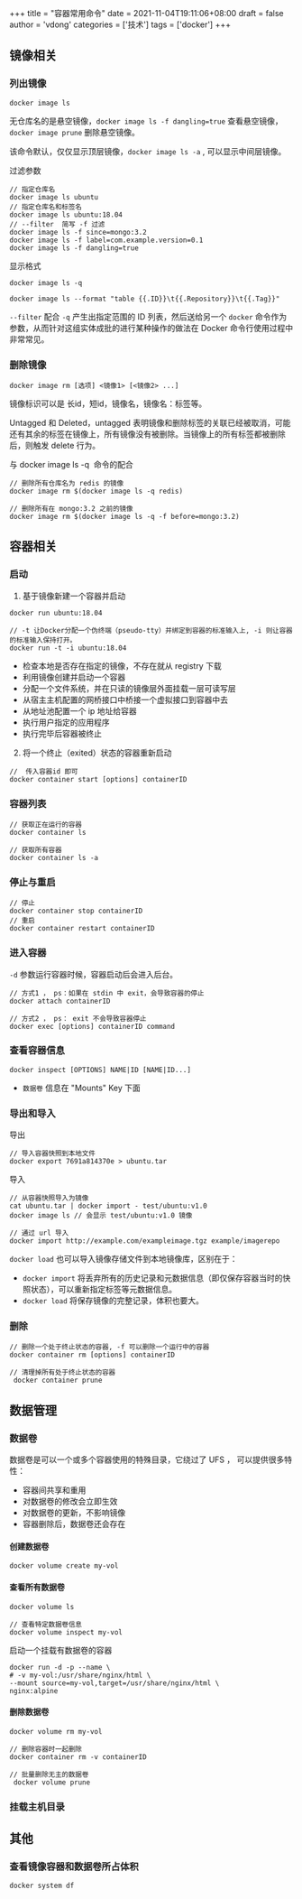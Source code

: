 +++
title = "容器常用命令"
date = 2021-11-04T19:11:06+08:00
draft = false
author = 'vdong'
categories = ['技术'] 
tags = ['docker']
+++


## 镜像相关

### 列出镜像

`docker image ls`

无仓库名的是悬空镜像，`docker image ls -f dangling=true` 查看悬空镜像， `docker image prune` 删除悬空镜像。

该命令默认，仅仅显示顶层镜像，`docker image ls -a` , 可以显示中间层镜像。

过滤参数

```shell
// 指定仓库名
docker image ls ubuntu
// 指定仓库名和标签名
docker image ls ubuntu:18.04
// --filter  简写 -f 过滤
docker image ls -f since=mongo:3.2
docker image ls -f label=com.example.version=0.1
docker image ls -f dangling=true
```

显示格式

```shell
docker image ls -q

docker image ls --format "table {{.ID}}\t{{.Repository}}\t{{.Tag}}"
```

`--filter` 配合 `-q` 产生出指定范围的 ID 列表，然后送给另一个 `docker` 命令作为参数，从而针对这组实体成批的进行某种操作的做法在 Docker 命令行使用过程中非常常见。

### 删除镜像

```shell
docker image rm [选项] <镜像1> [<镜像2> ...]
```

镜像标识可以是 长id，短id，镜像名，镜像名：标签等。

Untagged 和 Deleted，untagged 表明镜像和删除标签的关联已经被取消，可能还有其余的标签在镜像上，所有镜像没有被删除。当镜像上的所有标签都被删除后，则触发 delete 行为。

与 docker image ls -q  命令的配合

```shell
// 删除所有仓库名为 redis 的镜像
docker image rm $(docker image ls -q redis)

// 删除所有在 mongo:3.2 之前的镜像
docker image rm $(docker image ls -q -f before=mongo:3.2)
```

## 容器相关

### 启动

1.  基于镜像新建一个容器并启动  
```shell
docker run ubuntu:18.04 

// -t 让Docker分配一个伪终端（pseudo-tty）并绑定到容器的标准输入上, -i 则让容器的标准输入保持打开。
docker run -t -i ubuntu:18.04
```

   - 检查本地是否存在指定的镜像，不存在就从 registry 下载
   - 利用镜像创建并启动一个容器
   - 分配一个文件系统，并在只读的镜像层外面挂载一层可读写层
   - 从宿主主机配置的网桥接口中桥接一个虚拟接口到容器中去
   - 从地址池配置一个 ip 地址给容器
   - 执行用户指定的应用程序
   - 执行完毕后容器被终止

 

2.  将一个终止（exited）状态的容器重新启动  
```shell
//  传入容器id 即可
docker container start [options] containerID
```

### 容器列表

```shell
// 获取正在运行的容器
docker container ls

// 获取所有容器
docker container ls -a
```

### 停止与重启

```shell
// 停止
docker container stop containerID
// 重启
docker container restart containerID
```

### 进入容器

`-d` 参数运行容器时候，容器启动后会进入后台。

```shell
// 方式1 ， ps：如果在 stdin 中 exit，会导致容器的停止
docker attach containerID

// 方式2 ， ps： exit 不会导致容器停止
docker exec [options] containerID command
```

### 查看容器信息

```shell
docker inspect [OPTIONS] NAME|ID [NAME|ID...]
```

- `数据卷` 信息在 "Mounts" Key 下面

### 导出和导入

导出

```shell
// 导入容器快照到本地文件
docker export 7691a814370e > ubuntu.tar
```

导入

```shell
// 从容器快照导入为镜像
cat ubuntu.tar | docker import - test/ubuntu:v1.0
docker image ls // 会显示 test/ubuntu:v1.0 镜像

// 通过 url 导入
docker import http://example.com/exampleimage.tgz example/imagerepo
```

`docker load` 也可以导入镜像存储文件到本地镜像库，区别在于：

-  `docker import` 将丢弃所有的历史记录和元数据信息（即仅保存容器当时的快照状态），可以重新指定标签等元数据信息。 
-  `docker load` 将保存镜像的完整记录，体积也要大。 

### 删除

```shell
// 删除一个处于终止状态的容器, -f 可以删除一个运行中的容器
docker container rm [options] containerID

// 清理掉所有处于终止状态的容器
 docker container prune
```

## 数据管理

### 数据卷

数据卷是可以一个或多个容器使用的特殊目录，它绕过了 UFS ， 可以提供很多特性：

- 容器间共享和重用
- 对数据卷的修改会立即生效
- 对数据卷的更新，不影响镜像
- 容器删除后，数据卷还会存在

#### 创建数据卷

```shell
docker volume create my-vol
```

#### 查看所有数据卷

```shell
docker volume ls

// 查看特定数据卷信息
docker volume inspect my-vol
```

启动一个挂载有数据卷的容器

```shell
docker run -d -p --name \
# -v my-vol:/usr/share/nginx/html \
--mount source=my-vol,target=/usr/share/nginx/html \
nginx:alpine
```

#### 删除数据卷

```shell
docker volume rm my-vol

// 删除容器时一起删除
docker container rm -v containerID

// 批量删除无主的数据卷
 docker volume prune
```

### 挂载主机目录

## 其他

### 查看镜像容器和数据卷所占体积

`docker system df`
